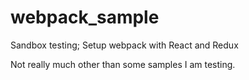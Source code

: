 # webpack_sample
Sandbox testing;  Setup webpack with React and Redux

Not really much other than some samples I am testing.  
